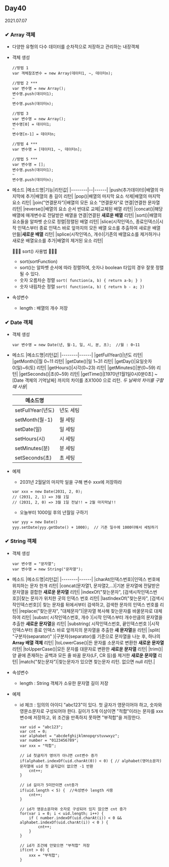 ## Day40
2021.07.07

### ✔ Array 객체
- 다양한 유형의 다수 데이터를 순차적으로 저장하고 관리하는 내장객체
- 객체 생성
  ```
  //방법 1
  var 객체참조변수 = new Array(데이터1, ~, 데이터n);
  ```
  ```
  //방법 2 ***
  var 변수명 = new Array();
  변수명.push(데이터1);
  ~
  변수명.push(데이터n);
  ```
  ```
  //방법 3
  var 변수명 = new Array();
  변수명[0] = 데이터1;
  ~
  변수명[n-1] = 데이터n;
  ```
  ```
  //방법 4 ***
  var 변수명 = [데이터1, ~, 데이터n];
  ```
  ```
  //방법 5 ***
  var 변수명 = [];
  변수명.push(데이터1);
  ~
  변수명.push(데이터n);
  ```
  
- 메소드
  |메소드명|기능|리턴값|
  |--------|--|------|
  |push(추가데이터)|배열의 마지막에 추가|배열의 총 길이 리턴|
  |pop()|배열의 마지막 요소 삭제|배열의 마지막 요소 리턴|
  |join("연결문자")|배열의 모든 요소 "연결문자"로 연결|연결한 문자열 리턴|
  |reverse()|배열의 요소 순서 반대로 교체|교체된 배열 리턴|
  |concat()|해당 배열에 매개변수로 전달받은 배열을 연결|연결된 **새로운 배열** 리턴|
  |sort()|배열의 요소들을 알파벳 순으로 정렬|정렬된 배열 리턴|
  |slice(시작인덱스, 종료인덱스)|시작 인덱스부터 종료 인덱스 바로 앞까지의 모든 배열 요소를 추출하여 새로운 배열 만듦|**새로운 배열** 리턴|
  |splice(시작인덱스, 개수)|기존의 배열요소를 제거하거나 새로운 배열요소를 추가|배열의 제거된 요소 리턴|


  🔹🔹🔹 sort() 사용법 🔹🔹🔹  
  - sort(sortFunction)
  - sort()는  알파벳 순서에 따라 정렬하여, 숫자나 boolean 타입의 경우 잘못 정렬될 수 있다.
  - 숫자 오름차순 정렬
    `sort( function(a, b) { return a-b; } )`
  - 숫자 내림차순 정렬
    `sort( function(a, b) { return b - a; })`
    
    
- 속성변수
  - length : 배열의 개수 저장

### ✔ Date 객체
- 객체 생성
  ```
  var 변수명 = new Date(년, 월-1, 일, 시, 분, 초);  //월 : 0~11
  ```
  
- 메소드
  |메소드명|리턴값|
  |--------|------|
  |getFullYear()|년도 리턴|
  |getMonth()|월 0~11 리턴|
  |getDate()|일 1~31 리턴|
  |getDay()|요일숫자 0(일)~6(토) 리턴|
  |getHours()|시각(0~23) 리턴|
  |getMinutes()|분(0~59) 리턴|
  |getSeconds()|초(0~59) 리턴|
  |getTime()|[1970년1월1일0시0분0초] ~ [Date 객체의 기억날짜] 까지의 차이를 초X1000 으로 리턴.  *두 날짜의 차이를 구할 때 사용*|
  
  |메소드명||
  |--------|------|
  |setFullYear(년도)|년도 세팅|
  |setMonth(월-1)|월 세팅|
  |setDate(일)|일 세팅|
  |setHours(시)|시 세팅|
  |setMinutes(분)|분 세팅|
  |setSeconds(초)|초 세팅|
  
- 예제
  - 2031년 2월달의 마지막 일을 구해 변수 xxx에 저장하라
  ```
  var xxx = new Date(2031, 2, 0);  
  // (2031, 2, 1) => 3월 1일
  // (2031, 2, 0) => 3월 1일 전날!! = 2월 마지막날!!
  ```
  - 오늘부터 1000일 후의 년월일 구하기
  ```
  var yyy = new Date()
  yyy.setDate(yyy.getDate() + 1000);  // 기존 일수에 1000더해서 세팅하기
  ```

### ✔ String 객체
- 객체 생성
  ```
  var 변수명 = "문자열";
  var 변수명 = new String("문자열");
  ```
- 메소드
  |메소드명|리턴값|
  |--------|------|
  |charAt(인덱스번호)|인덱스 번호에 위치하는 문자 한개 리턴|
  |concat(문자열1, 문자열2,...)|기본 문자열에 전달받은 문자열을 결합한 **새로운 문자열** 리턴|
  |indexOf("찾는문자", [검색시작인덱스번호])|찾는 문자가 위치한 곳의 인덱스 번호 리턴|
  |lastIndexOf("찾는문자", [검색시작인덱스번호])| 찾는 문자를 뒤에서부터 검색하고, 검색한 문자의 인덱스 번호를 리턴|
  |replace("찾는문자", "대체문자")|문자열 복사해 찾는문자를 바꿀문자로 대체하여 리턴|
  |substr( 시작인덱스번호, 개수 )|시작 인덱스부터 개수만큼의 문자열을 추출한 **새로운 문자열**을 리턴|
  |substring( 시작인덱스번호, 끝인덱스번호 )|시작 인덱스부터 종료 인덱스 바로 앞까지의 문자열을 추출한 **새 문자열**을 리턴|
  |split( "구분자(separator)" )|구분자(separator)를 기준으로 문자열을 나눈 후, 하나의 **Array 배열 객체** 리턴|
  |toLowerCase()|든 문자를 소문자로 변환한 **새로운 문자열** 리턴|
  |toUpperCase()|모든 문자를 대문자로 변환한 **새로운 문자열** 리턴|
  |trim()|양 끝에 존재하는 공백과 모든 줄 바꿈 문자(LF, CR 등)를 제거한 **새로운 문자열** 리턴|
  |match("찾는문자")|찾는문자가 있으면 찾는문자 리턴. 없으면 null 리턴.|
  
- 속성변수
  - length : String 객체가 소유한 문자열 길이 저장

- 예제
  - id 체크 : 임의의 아이디 "abc123"이 있다.
              첫 글자가 영문이어야 하고, 숫자와 영문소문자로 구성되어야 한다.
              길이가 5개 이상이면 "적합"이라는 문자를 xxx변수에 저장하고,
              위 조건을 만족하지 못하면 "부적합"을 저장한다.
    ```
    var uid = "abc123";
    var cnt = 0;
    var alphabet = "abcdefghijklmnopqrstuvwxyz";
    var number = "0123456789";
    var xxx = "적합";

    // id 첫글자가 영어가 아니면 cnt변수 증가
    if(alphabet.indexOf(uid.charAt(0)) < 0) { // alphabet(영어소문자) 문자열에 uid 첫 글자값이 없으면 -1 반환
        cnt++;
    }

    // id 길이가 5미만이면 cnt증가
    if(uid.length < 5) {  //속성변수 length 사용
        cnt++;
    }

    // id가 영문소문자와 숫자로 구성되어 있지 않으면 cnt 증가
    for(var i = 0; i < uid.length; i++) {
        if ( number.indexOf(uid.charAt(i)) < 0 && alphabet.indexOf(uid.charAt(i)) < 0 ) { 
            cnt++;
        }
    }

    // id가 조건에 안맞으면 "부적합" 저장
    if(cnt > 0) {
        xxx = "부적합";
    }
    ```


